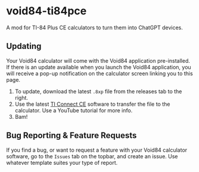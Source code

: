 # void84-ti84pce
A mod for TI-84 Plus CE calculators to turn them into ChatGPT devices.

## Updating
Your Void84 calculator will come with the Void84 application pre-installed. If there is an update available when you launch the Void84 application, you will receive a pop-up notification on the calculator screen linking you to this page.
1) To update, download the latest `.8xp` file from the releases tab to the right.
2) Use the latest [TI Connect CE](https://education.ti.com/en/products/computer-software/ti-connect-ce-sw) software to transfer the file to the calculator. Use a YouTube tutorial for more info.
3) Bam!

## Bug Reporting & Feature Requests
If you find a bug, or want to request a feature with your Void84 calculator software, go to the `Issues` tab on the topbar, and create an issue. Use whatever template suites your type of report.
